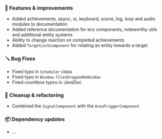 ### 🚀 Features & improvements

- Added achievements, async, ui, keyboard, scene, log, loop and audio modules to documentation
- Added reference documentation for ecs components, noteworthy utils and additional entity systems
- Ability to change reaction on completed achievements
- Added `TargetLockComponent` for rotating an entity towards a target

### 🪛 Bug Fixes

- Fixed typo in `Scheduler` class
- Fixed typo in `Window.filesDroppedOnWindow`
- Fixed countless typos in JavaDoc

### 🧽 Cleanup & refactoring

- Combined the `SignalComponent` with the `AreaTriggerComponent`

### 📦 Dependency updates

- ...